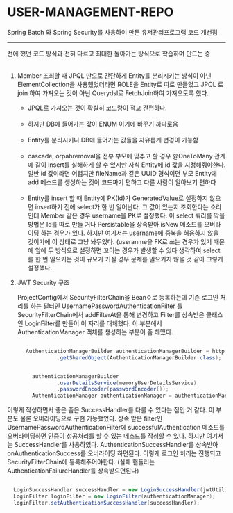 # USER-MANAGEMENT-REPO
Spring Batch 와 Spring Security를 사용하여 만든 유저관리프로그램
코드 개선점

<hr>
전에 했던 코드 방식과 전혀 다르고 최대한 돌아가는 방식으로 학습하며 만드는 중 
<br>
<br>



1. Member 조회할 때 JPQL 만으로 간단하게 Entity를 분리시키는 방식이 아닌 ElementCollection을 사용했었더라면 ROLE을 Entity로 따로 만들었고 JPQL 로 join 하여 가져오는 것이 아닌 Querydsl로 FetchJoin하여 가져오도록 했다.<br>
      - JPQL로 가져오는 것이 확실히 코드량이 적고 간편하다.<br><br>
      - 하지만 DB에 들어가는 값이 ENUM 이기에 바꾸기 까다로움<br><br>
      - Entity를 분리시키니 DB에 들어가는 값들을 자유롭게 변경이 가능함<br><br>
      - cascade, orpahremoval을 전부 부모에 맞추고 할 경우 @OneToMany 관계에 같이 insert를 실해하게 할 수 있지만 자식 Entity에 id 값을 지정해줘야한다. 일반 id 값이라면 어렵지만 fileName과 같은 UUID 형식이면 부모 Entity에 add 메소드를 생성하는 것이 코드짜기 편하고 다른 사람이 알아보기 편하다<br><br>
      - Entity를 insert 할 때 Entity에 PK(Id)가 GeneratedValue로 설정하지 않으면 insert하기 전에 select가 한 번 일어난다. 그 값이 있는지 조회한다는 소리인데 Member 같은 경우 username을 PK로 설정했다. 이 select 쿼리를 막을 방법은 Id를 따로 만들 거나 Persistable을 상속받아 isNew 메소드를 오버라이딩 하는 경우가 있다. 하지만 여기서는 username에 중복을 허용하지 않을 것이기에 이 상태로 그냥 놔두었다. (useranme을 FK로 쓰는 경우가 있기 때문에 앞에 두 방식으로 설정하면 꼬이는 경우가 발생할 수 있다 생각하여 select를 한 번 일으키는 것이 규모가 커질 경우 문제를 일으키지 않을 것 같아 그렇게 설정했다.
      




2. JWT Security 구조
  
   ProjectConfig에서 SecurityFilterChain을 Beanㅇ로 등록하는데 기존 로그인 처리를 하는 필터인 UsernamePasswordAuthenticationFilter 를 SecurityFilterChain에서 addFilterAt을 통해 변경하고 Filter를 상속받은 클래스인 LoginFilter를 만들어 이 자리를 대체했다. 이 부분에서AuthenticationManager 객체를 생성하는 부분이 좀 헤맸다.
  


```java

      AuthenticationManagerBuilder authenticationManagerBuilder = http
                .getSharedObject(AuthenticationManagerBuilder.class);


        authenticationManagerBuilder
                .userDetailsService(memoryUserDetailsService)
                .passwordEncoder(passwordEncoder());
        AuthenticationManager authenticationManager = authenticationManagerBuilder.build();

```
   
   
이렇게 작성하면서 좋은 좀은 SuccessHandler를 다룰 수 있다는 점인 거 같다. 이 부분도 물론 오버라이딩으로 구현 가능했었다.
상속 받은 filter인 UsernamePasswordAuthenticationFilter에 successfulAuthentication 메소드를 오버라이딩하면 인증이 성공처리를 할 수 있는 메소드를 작성할 수 있다. 하지만 여기서는 SuccessHandler를 사용하였다. AuthenticationSuccessHandler를 상속받아 onAuthenticationSuccess를 오버라이딩 하면된다. 이렇게 로그인 처리는 진행되고  SecurityFilterChain에 등록해주어야한다.
(실패 핸들러는 AuthenticationFailureHandler를 상속받으면된다)


```java

  LoginSuccessHandler successHandler = new LoginSuccessHandler(jwtUtil);
  LoginFilter loginFilter = new LoginFilter(authenticationManager);
  loginFilter.setAuthenticationSuccessHandler(successHandler);

```

